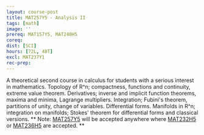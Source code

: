 ```yaml
---
layout: course-post
title: MAT257Y5 - Analysis II
tags: [math]
image: ''
prereq: MAT157Y5, MAT240H5
coreq: 
dist: [SCI]
hours: [72L, 48T]
excl: MAT237Y1
rec-prep: 
---
```


A theoretical second course in calculus for students with a serious interest in mathematics. Topology of R&#094;n; compactness, functions and continuity, extreme value theorem. Derivatives; inverse and implicit function theorems, maxima and minima, Lagrange multipliers. Integration; Fubini's theorem, partitions of unity, change of variables. Differential forms. Manifolds in R&#094;n; integration on manifolds; Stokes' theorem for differential forms and classical versions. ** Note: <a href="javascript:OpenCourse('OpenCourse.pl?Course=MAT257Y5')">MAT257Y5</a> will be accepted anywhere where <a href="javascript:OpenCourse('OpenCourse.pl?Course=MAT232H5')">MAT232H5</a> or <a href="javascript:OpenCourse('OpenCourse.pl?Course=MAT236H5')">MAT236H5</a> are accepted. **
